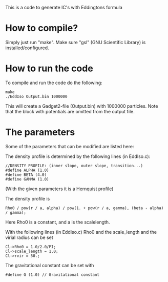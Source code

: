 This is a code to generate IC's with Eddingtons formula

How to compile?
===========

Simply just run "make". Make sure "gsl" (GNU Scientific Library) is installed/configured.
 

How to run the code
===========

To compile and run the code do the following:

	make
	./EddIso Output.bin 1000000

This will create a Gadget2-file (Output.bin) with 1000000 particles. Note that the block with potentials are omitted from the output file.


The parameters
===========


Some of the parameters that can be modified are listed here:

The density profile is determined by the following lines (in EddIso.c):

	//DENSITY PROFILE: (inner slope, outer slope, transition...)
	#define ALPHA (1.0)
	#define BETA (4.0)
	#define GAMMA (1.0)

(With the given parameters it is a Hernquist profile)

The density profile is

	Rho0 / pow(r / a, alpha) / pow(1. + pow(r / a, gamma), (beta - alpha) / gamma);

Here Rho0 is a constant, and a is the scalelength.


With the following lines (in EddIso.c) Rho0 and the scale_length and the virial radius can be set

	Cl->Rho0 = 1.0/2.0/PI;
	Cl->scale_length = 1.0;
	Cl->rvir = 50.;

The gravitational constant can be set with

	#define G (1.0) // Gravitational constant

